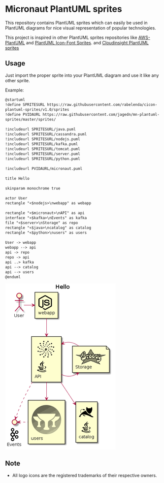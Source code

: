 # Micronaut PlantUML sprites

This repository contains PlantUML sprites which can easily be used in PlantUML diagrams for nice visual representation of popular technologies.

This project is inspired in other PlantUML sprites repositories like [AWS-PlantUML](https://github.com/milo-minderbinder/AWS-PlantUML) and [PlantUML Icon-Font Sprites](https://github.com/tupadr3/plantuml-icon-font-sprites).
and [Cloudinsight PlantUML sprites](https://github.com/rabelenda/cicon-plantuml-sprites)

## Usage

Just import the proper sprite into your PlantUML diagram and use it like any other sprite.

Example:

```
@startuml
!define SPRITESURL https://raw.githubusercontent.com/rabelenda/cicon-plantuml-sprites/v1.0/sprites
!define PVIDAURL https://raw.githubusercontent.com/jagedn/mn-plantuml-sprites/master/sprites/

!includeurl SPRITESURL/java.puml
!includeurl SPRITESURL/cassandra.puml
!includeurl SPRITESURL/nodejs.puml
!includeurl SPRITESURL/kafka.puml
!includeurl SPRITESURL/tomcat.puml
!includeurl SPRITESURL/server.puml
!includeurl SPRITESURL/python.puml

!includeurl PVIDAURL/micronaut.puml

title Hello

skinparam monochrome true

actor User
rectangle "<$nodejs>\nwebapp" as webapp

rectangle "<$micronaut>\nAPI" as api
interface "<$kafka>\nEvents" as kafka
file "<$server>\nStorage" as repo
rectangle "<$java>\ncatalog" as catalog
rectangle "<$python>\nusers" as users

User -> webapp
webapp --> api
api -> repo
repo -> api
api ..> kafka
api --> catalog
api --> users
@enduml
```

![Example](example.png)


## Note

* All logo icons are the registered trademarks of their respective owners.
